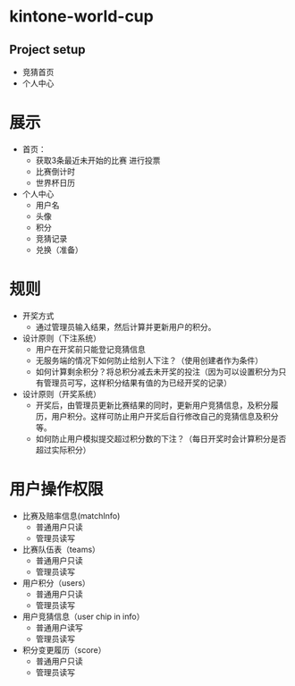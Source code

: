 # kintone-world-cup

## Project setup
- 竞猜首页
- 个人中心

# 展示
- 首页：
  - 获取3条最近未开始的比赛 进行投票
  - 比赛倒计时
  - 世界杯日历
- 个人中心
  - 用户名
  - 头像
  - 积分
  - 竞猜记录
  - 兑换（准备）
  
# 规则
- 开奖方式
  - 通过管理员输入结果，然后计算并更新用户的积分。
- 设计原则（下注系统）
  - 用户在开奖前只能登记竞猜信息
  - 无服务端的情况下如何防止给别人下注？（使用创建者作为条件）
  - 如何计算剩余积分？将总积分减去未开奖的投注（因为可以设置积分为只有管理员可写，这样积分结果有值的为已经开奖的记录）
- 设计原则（开奖系统）
  - 开奖后，由管理员更新比赛结果的同时，更新用户竞猜信息，及积分履历，用户积分。这样可防止用户开奖后自行修改自己的竞猜信息及积分等。
  - 如何防止用户模拟提交超过积分数的下注？（每日开奖时会计算积分是否超过实际积分）

# 用户操作权限
- 比赛及赔率信息(matchInfo)
  - 普通用户只读
  - 管理员读写
- 比赛队伍表（teams）
  - 普通用户只读
  - 管理员读写
- 用户积分（users）
  - 普通用户只读
  - 管理员读写
- 用户竞猜信息（user chip in info）
  - 普通用户读写
  - 管理员读写
- 积分变更履历（score）
  - 普通用户只读
  - 管理员读写